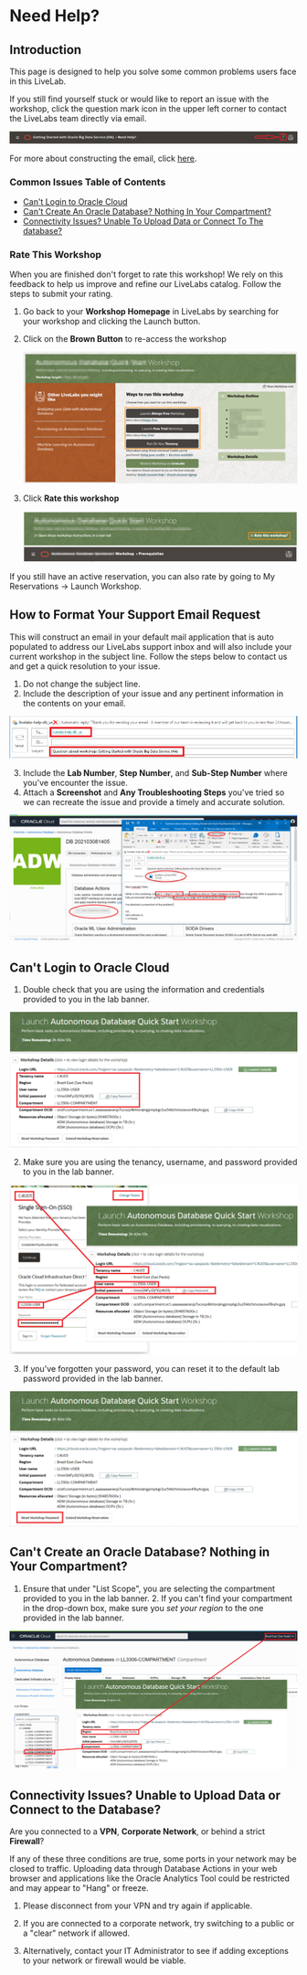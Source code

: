 # Need Help?   

## Introduction
This page is designed to help you solve some common problems users face in this LiveLab. 

If you still find yourself stuck or would like to report an issue with the workshop, click the question mark icon in the upper left corner to contact the LiveLabs team directly via email.  

![](images/help-button2.png)

For more about constructing the email, click [here]().

### Common Issues Table of Contents
  - [Can't Login to Oracle Cloud](#cant-login-to-oracle-cloud)
  - [Can't Create An Oracle Database? Nothing In Your Compartment?](#cant-create-an-oracle-database-nothing-in-your-compartment)
  - [Connectivity Issues? Unable To Upload Data or Connect To The database?](#connectivity-issues-unable-to-upload-data-or-connect-to-the-database)

### **Rate This Workshop**
When you are finished don't forget to rate this workshop!  We rely on this feedback to help us improve and refine our LiveLabs catalog.  Follow the steps to submit your rating. 

1.  Go back to your **Workshop Homepage** in LiveLabs by searching for your workshop and clicking the Launch button.

2.  Click on the **Brown Button** to re-access the workshop  

    ![](images/workshop-homepage-2.png " ")

3.  Click **Rate this workshop**

    ![](images/rate-this-workshop.png " ")

If you still have an active reservation, you can also rate by going to My Reservations -> Launch Workshop.


## How to Format Your Support Email Request
This will construct an email in your default mail application that is auto populated to address our LiveLabs support inbox and will also include your current workshop in the subject line. Follow the steps below to contact us and get a quick resolution to your issue.

1. Do not change the subject line. 
2. Include the description of your issue and any pertinent information in the contents on your email.

![](images/e-mail.png)

3. Include the **Lab Number**, **Step Number**, and **Sub-Step Number** where you've encounter the issue. 
4. Attach a **Screenshot** and **Any Troubleshooting Steps** you've tried so we can recreate the issue and provide a timely and accurate solution.

![](images/problem-picture2.png)

## Can't Login to Oracle Cloud
1. Double check that you are using the information and credentials provided to you in the lab banner. 

![](images/banner-info-highlight.png)

2. Make sure you are using the tenancy, username, and password provided to you in the lab banner.

![](images/login-demo1.png)

3. If you've forgotten your password, you can reset it to the default lab password provided in the lab banner.

![](images/reset-password.png)

## Can't Create an Oracle Database? Nothing in Your Compartment?
1. Ensure that under "List Scope", you are selecting the compartment provided to you in the lab banner. 2. If you can't find your compartment in the drop-down box, make sure you *set your region* to the one provided in the lab banner.

![](images/compartment-select.png)

## Connectivity Issues? Unable to Upload Data or Connect to the Database?
Are you connected to a **VPN**, **Corporate Network**, or behind a strict **Firewall**?

If any of these three conditions are true, some ports in your network may be closed to traffic. Uploading data through Database Actions in your web browser and applications like the Oracle Analytics Tool could be restricted and may appear to "Hang" or freeze. 

1. Please disconnect from your VPN and try again if applicable.

2. If you are connected to a corporate network, try switching to a public or a "clear" network if allowed.

3. Alternatively, contact your IT Administrator to see if adding exceptions to your network or firewall would be viable.
